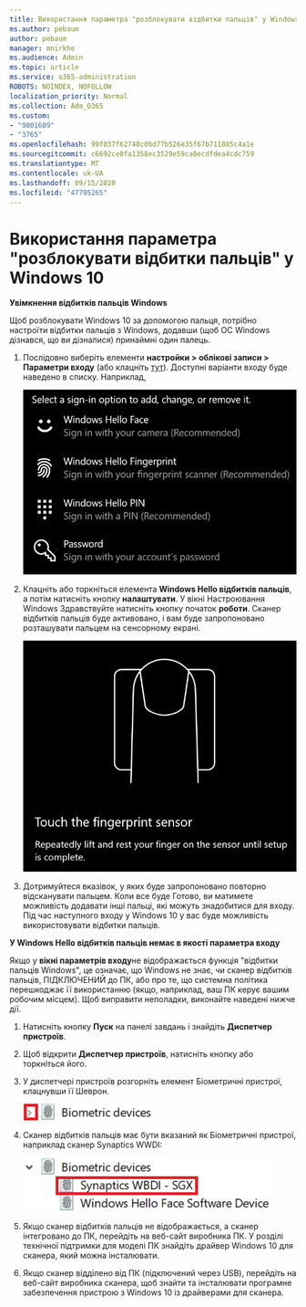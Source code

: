 ```yaml
---
title: Використання параметра "розблокувати відбитки пальців" у Windows 10
ms.author: pebaum
author: pebaum
manager: mnirkhe
ms.audience: Admin
ms.topic: article
ms.service: o365-administration
ROBOTS: NOINDEX, NOFOLLOW
localization_priority: Normal
ms.collection: Adm_O365
ms.custom:
- "9001689"
- "3765"
ms.openlocfilehash: 99f037f62748c06d77b526e35f67b711885c4a1e
ms.sourcegitcommit: c6692ce0fa1358ec3529e59ca0ecdfdea4cdc759
ms.translationtype: MT
ms.contentlocale: uk-UA
ms.lasthandoff: 09/15/2020
ms.locfileid: "47795265"
---
```

# <a name="use-fingerprint-unlock-option-in-windows-10"></a>Використання параметра "розблокувати відбитки пальців" у Windows 10

**Увімкнення відбитків пальців Windows**

Щоб розблокувати Windows 10 за допомогою пальця, потрібно настроїти відбитки пальців з Windows, додавши (щоб ОС Windows дізнався, що ви дізналися) принаймні один палець. 

1. Послідовно виберіть елементи **настройки > облікові записи > Параметри входу** (або клацніть [тут](ms-settings:signinoptions?activationSource=GetHelp)). Доступні варіанти входу буде наведено в списку. Наприклад,

    ![Варіанти входу.](media/sign-in-options.png)

2. Клацніть або торкніться елемента **Windows Hello відбитків пальців**, а потім натисніть кнопку **налаштувати**. У вікні Настроювання Windows Здравствуйте натисніть кнопку початок **роботи**. Сканер відбитків пальців буде активовано, і вам буде запропоновано розташувати пальцем на сенсорному екрані.

   ![Датчик пальця.](media/fingerprint-sensor.png)

3. Дотримуйтеся вказівок, у яких буде запропоновано повторно відсканувати пальцем. Коли все буде Готово, ви матимете можливість додавати інші пальці, які можуть знадобитися для входу. Під час наступного входу у Windows 10 у вас буде можливість використовувати відбитки пальців.

**У Windows Hello відбитків пальців немає в якості параметра входу**

Якщо у **вікні параметрів входу**не відображається функція "відбитки пальців Windows", це означає, що Windows не знає, чи сканер відбитків пальців, ПІДКЛЮЧЕНИЙ до ПК, або про те, що системна політика перешкоджає її використанню (якщо, наприклад, ваш ПК керує вашим робочим місцем). Щоб виправити неполадки, виконайте наведені нижче дії. 

1. Натисніть кнопку **Пуск** на панелі завдань і знайдіть **Диспетчер пристроїв**.

2. Щоб відкрити **Диспетчер пристроїв**, натисніть кнопку або торкніться його.

3. У диспетчері пристроїв розгорніть елемент Біометричні пристрої, клацнувши її Шеврон.

   ![Біометричні пристрої.](media/biometric-devices.png)

4. Сканер відбитків пальців має бути вказаний як Біометричні пристрої, наприклад сканер Synaptics WWDI:

   ![Біометричні пристрої.](media/biometric-devices-expanded.png)

5. Якщо сканер відбитків пальців не відображається, а сканер інтегровано до ПК, перейдіть на веб-сайт виробника ПК. У розділі технічної підтримки для моделі ПК знайдіть драйвер Windows 10 для сканера, який можна інсталювати.

6. Якщо сканер відділено від ПК (підключений через USB), перейдіть на веб-сайт виробника сканера, щоб знайти та інсталювати програмне забезпечення пристрою з Windows 10 із драйверами для сканера.
